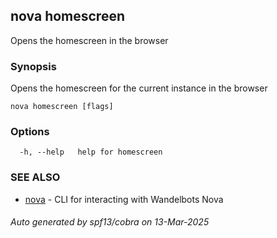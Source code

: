 ## nova homescreen

Opens the homescreen in the browser

### Synopsis

Opens the homescreen for the current instance in the browser

```
nova homescreen [flags]
```

### Options

```
  -h, --help   help for homescreen
```

### SEE ALSO

* [nova](nova.md)	 - CLI for interacting with Wandelbots Nova

###### Auto generated by spf13/cobra on 13-Mar-2025

